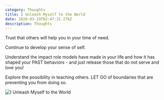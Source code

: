 ```yaml
---
category: Thoughts
title: I Unleash Myself to the World
date: 2020-03-19T02:47:31.276Z
description: Thoughts
---
```

Trust that others will help you in your time of need.

Continue to develop your sense of self.

Understand the impact role models have made in your life and how it has shaped your PAST behaviors - and just release those that do not serve and love you!

Explore the possibility in teaching others. LET GO of boundaries that are preventing you from doing so.

![I Unleash Myself to the World](/img/i-unleash-myself.jpg "I Unleash Myself to the World")